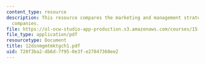 ```yaml
---
content_type: resource
description: This resource compares the marketing and management strategies of different
  companies.
file: https://ol-ocw-studio-app-production.s3.amazonaws.com/courses/15-810-marketing-management-fall-2004/720f3ba2db6d7f950e3fe27847360ee2_12dsnmgmtmktgch1.pdf
file_type: application/pdf
resourcetype: Document
title: 12dsnmgmtmktgch1.pdf
uid: 720f3ba2-db6d-7f95-0e3f-e27847360ee2
---
```

